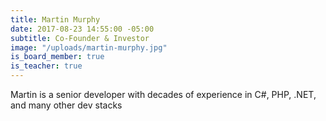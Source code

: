 ```yaml
---
title: Martin Murphy
date: 2017-08-23 14:55:00 -05:00
subtitle: Co-Founder & Investor
image: "/uploads/martin-murphy.jpg"
is_board_member: true
is_teacher: true
---
```


Martin is a senior developer with decades of experience in C#, PHP, .NET, and many other dev stacks
